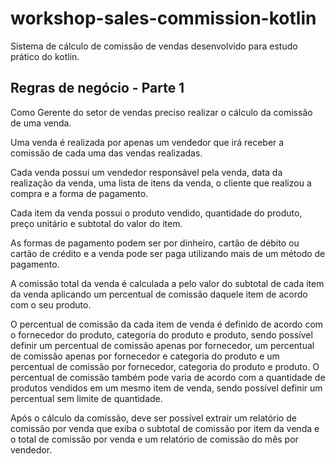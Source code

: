 # workshop-sales-commission-kotlin

Sistema de cálculo de comissão de vendas desenvolvido para estudo prático do kotlin.

## Regras de negócio - Parte 1

Como Gerente do setor de vendas preciso realizar o cálculo da comissão de uma venda. 

Uma venda é realizada por apenas um vendedor que irá receber a comissão de cada uma das vendas realizadas. 

Cada venda possui um vendedor responsável pela venda, data da realização da venda, uma lista de itens da venda, o cliente que realizou a compra e a forma de pagamento. 

Cada item da venda possui o produto vendido, quantidade do produto, preço unitário e subtotal do valor do item. 

As formas de pagamento podem ser por dinheiro, cartão de débito ou cartão de crédito e a venda pode ser paga utilizando mais de um método de pagamento.

A comissão total da venda é calculada a pelo valor do subtotal de cada item da venda aplicando um percentual de comissão daquele item de acordo com o seu produto.

O percentual de comissão da cada item de venda é definido de acordo com o fornecedor do produto, categoria do produto e produto, sendo possível definir um percentual de comissão apenas por fornecedor, um percentual de comissão apenas por fornecedor e categoria do produto e um percentual de comissão por fornecedor, categoria do produto e produto. O percentual de comissão também pode varia de acordo com a quantidade de produtos vendidos em um mesmo item de venda, sendo possível definir um percentual sem limite de quantidade.

Após o cálculo da comissão, deve ser possível extrair um relatório de comissão por venda que exiba o subtotal de comissão por item da venda e o total de comissão por venda e um relatório de comissão do mês por vendedor.
